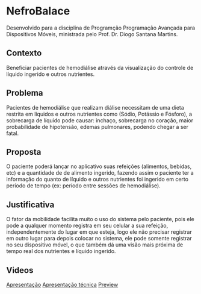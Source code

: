 # NefroBalace

Desenvolvido para a disciplina de Programção Programação Avançada para Dispositivos Móveis, ministrada pelo Prof. Dr. Diogo Santana Martins.

## Contexto
Beneficiar pacientes de hemodiálise através da visualização do controle de líquido ingerido e outros nutrientes.
 
## Problema
Pacientes de hemodiálise que realizam diálise necessitam de uma dieta restrita em líquidos e outros nutrientes como (Sódio, Potássio e Fósforo), a
sobrecarga de líquido pode causar: inchaço, sobrecarga no coração, maior probabilidade de
hipotensão, edemas pulmonares, podendo chegar a ser fatal.
 
## Proposta
O paciente poderá lançar no aplicativo suas refeições (alimentos, bebidas, etc) e a quantidade de
de alimento ingerido, fazendo assim o paciente ter a informação do quanto
de líquido e outros nutrientes foi ingerido em certo período de tempo (ex: período entre sessões de hemodiálise).

## Justificativa
O fator da mobilidade facilita muito o uso do sistema pelo paciente, pois ele pode a qualquer
momento registra em seu celular a sua refeição, independentemente do lugar em que esteja, logo ele
não precisar registrar em outro lugar para depois colocar no sistema, ele pode somente registrar no
seu dispositivo móvel, o que também dá uma visão mais próxima de tempo real dos nutrientes e líquido ingerido.

## Videos
[Apresentação](https://youtu.be/_p9BR6Rk84U)
[Apresentação técnica](https://youtu.be/GDlKbBp4dXE)
[Preview](https://www.youtube.com/shorts/Qjn2Z1yE0cA)

